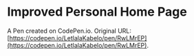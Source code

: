 # Improved Personal Home Page

A Pen created on CodePen.io. Original URL: [https://codepen.io/LetlalaKabelo/pen/RwLMrEP](https://codepen.io/LetlalaKabelo/pen/RwLMrEP).

